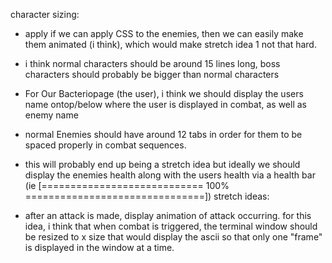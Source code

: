 character sizing:
  - apply if we can apply CSS to the enemies, then we can easily make them animated (i think), which would make stretch idea 1 not that hard.
  - i think normal characters should be around 15 lines long,
    boss characters should probably be bigger than normal characters
  - For Our Bacteriopage (the user), i think we should display the users name ontop/below where the user is displayed in combat, as well as enemy name
  - normal Enemies should have around 12 tabs in order for them to be spaced properly in combat sequences.

  - this will probably end up being a stretch idea but ideally we should display the enemies health along with the users health via a health bar
    (ie [============================ 100% ===============================])
stretch ideas:
  - after an attack is made, display animation of attack occurring.
    for this idea, i think that when combat is triggered, the terminal window should be resized to x size that would display
    the ascii so that only one "frame" is displayed in the window at a time.